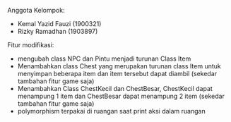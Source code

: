 Anggota Kelompok: 
- Kemal Yazid Fauzi (1900321)
- Rizky Ramadhan (1903897)
                 
Fitur modifikasi: 
- mengubah class NPC dan Pintu menjadi turunan Class Item
- Menambahkan class Chest yang merupakan turunan class Item untuk menyimpan beberapa item dan item tersebut dapat diambil (sekedar tambahan fitur game saja)
- Menambahkan Class ChestKecil dan ChestBesar, ChestKecil dapat menampung 1 item dan ChestBesar dapat menampung 2 item (sekedar tambahan fitur game saja)
- polymorphism terpakai di ruangan saat print aksi dalam ruangan
